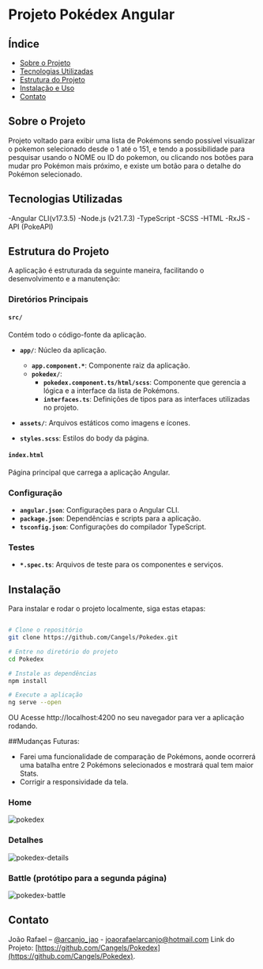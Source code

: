 # Projeto Pokédex Angular

## Índice
- [Sobre o Projeto](#sobre-o-projeto)
- [Tecnologias Utilizadas](#tecnologias-utilizadas)
- [Estrutura do Projeto](#estrutura-do-projeto)
- [Instalação e Uso](#instalação)
- [Contato](#contato)


## Sobre o Projeto

Projeto voltado para exibir uma lista de Pokémons sendo possível visualizar o pokemon selecionado desde o 1 até o 151, e tendo a possibilidade para pesquisar usando o NOME ou ID do pokemon, ou clicando nos botões para mudar pro Pokémon mais próximo, e existe um botão para o detalhe do Pokémon selecionado.


## Tecnologias Utilizadas

-Angular CLI(v17.3.5)
-Node.js (v21.7.3)
-TypeScript
-SCSS
-HTML
-RxJS
-API (PokeAPI)


## Estrutura do Projeto

A aplicação é estruturada da seguinte maneira, facilitando o desenvolvimento e a manutenção:

### Diretórios Principais

#### `src/`
Contém todo o código-fonte da aplicação.

- **`app/`**: Núcleo da aplicação.
  - **`app.component.*`**: Componente raiz da aplicação.
  - **`pokedex/`**:
    - **`pokedex.component.ts/html/scss`**: Componente que gerencia a lógica e a interface da lista de Pokémons.
    - **`interfaces.ts`**: Definições de tipos para as interfaces utilizadas no projeto.

- **`assets/`**: Arquivos estáticos como imagens e ícones.

- **`styles.scss`**: Estilos do body da página.

#### `index.html`
Página principal que carrega a aplicação Angular.

### Configuração

- **`angular.json`**: Configurações para o Angular CLI.
- **`package.json`**: Dependências e scripts para a aplicação.
- **`tsconfig.json`**: Configurações do compilador TypeScript.

### Testes

- **`*.spec.ts`**: Arquivos de teste para os componentes e serviços.


## Instalação

Para instalar e rodar o projeto localmente, siga estas etapas:

```bash

# Clone o repositório
git clone https://github.com/Cangels/Pokedex.git

# Entre no diretório do projeto
cd Pokedex

# Instale as dependências
npm install

# Execute a aplicação
ng serve --open
```
OU
Acesse http://localhost:4200 no seu navegador para ver a aplicação rodando.


##Mudanças Futuras: 
- Farei uma funcionalidade de comparação de Pokémons, aonde ocorrerá uma batalha entre 2 Pokémons selecionados e mostrará qual tem maior Stats.
- Corrigir a responsividade da tela.


### Home
![pokedex](https://github.com/Cangels/Pokedex/assets/116917314/84fb23cb-d652-4200-a5ad-10e36b76088f)

### Detalhes
![pokedex-details](https://github.com/Cangels/Pokedex/assets/116917314/81736afb-0ae8-4654-a80b-1d9c8cacff71)

### Battle (protótipo para a segunda página)
![pokedex-battle](https://github.com/Cangels/Pokedex/assets/116917314/6fbca864-3211-4e8d-b4cc-ebbf41873f3f)


## Contato

João Rafael – [@arcanjo_jao](https://www.instagram.com/arcanjo_jao/) - joaorafaelarcanjo@hotmail.com
Link do Projeto: [https://github.com/Cangels/Pokedex](https://github.com/Cangels/Pokedex).

